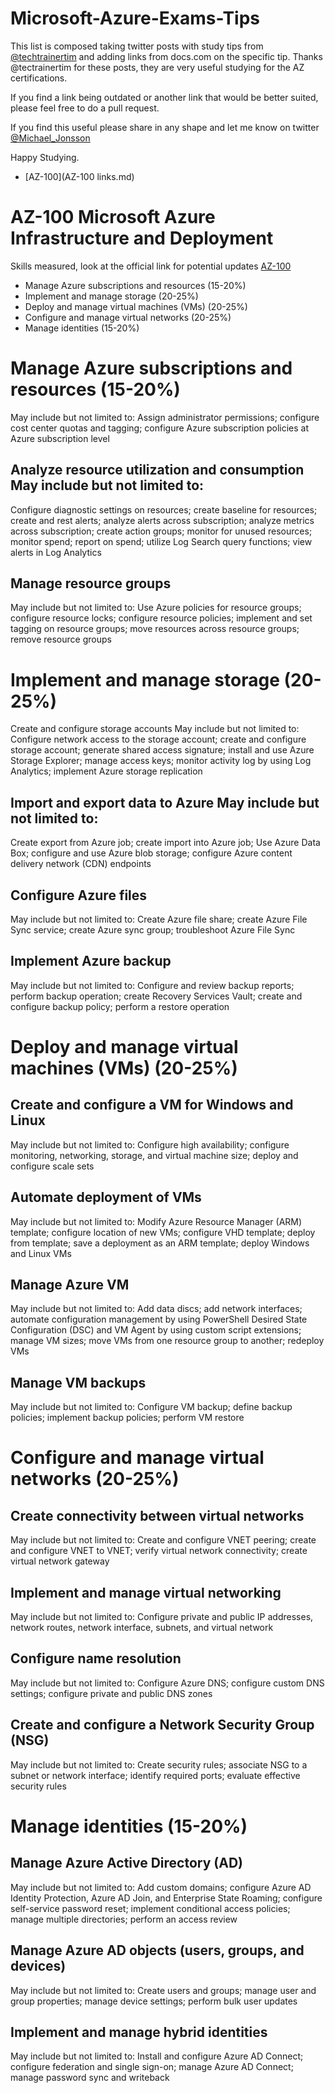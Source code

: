 # Microsoft-Azure-Exams-Tips

This list is composed taking twitter posts with study tips from [@techtrainertim](https://twitter.com/techtrainertim) and adding links from docs.com on the specific tip.
Thanks @tectrainertim for these posts, they are very useful studying for the AZ certifications.

If you find a link being outdated or another link that would be better suited, please feel free to do a pull request.

If you find this useful please share in any shape and let me know on twitter [@Michael_Jonsson](https://twitter.com/Michael_Jonsson)

Happy Studying.

- [AZ-100](AZ-100 links.md)

# AZ-100 Microsoft Azure Infrastructure and Deployment
Skills measured, look at the official link for potential updates [AZ-100](https://www.microsoft.com/en-us/learning/exam-AZ-100.aspx)

- Manage Azure subscriptions and resources (15-20%)
- Implement and manage storage (20-25%)
- Deploy and manage virtual machines (VMs) (20-25%)
- Configure and manage virtual networks (20-25%)
- Manage identities (15-20%)



# Manage Azure subscriptions and resources (15-20%) 
May include but not limited to: Assign administrator permissions; configure cost center quotas and tagging; configure Azure subscription policies at Azure subscription level

## Analyze resource utilization and consumption May include but not limited to:
Configure diagnostic settings on resources; create baseline for resources; create and rest alerts; analyze alerts across subscription; analyze metrics across subscription; create action groups; monitor for unused resources; monitor spend; report on spend; utilize Log Search query functions; view alerts in Log Analytics 

## Manage resource groups
May include but not limited to: Use Azure policies for resource groups; configure resource locks; configure resource policies; implement and set tagging on resource groups; move resources across resource groups; remove resource groups 
 
# Implement and manage storage (20-25%)
Create and configure storage accounts  May include but not limited to: Configure network access to the storage account; create and configure storage account; generate shared access signature; install and use Azure Storage Explorer; manage access keys; monitor activity log by using Log Analytics; implement Azure storage replication

## Import and export data to Azure  May include but not limited to: 
Create export from Azure job; create import into Azure job; Use Azure Data Box; configure and use Azure blob storage; configure Azure content delivery network (CDN) endpoints

## Configure Azure files  
May include but not limited to: Create Azure file share; create Azure File Sync service; create Azure sync group; troubleshoot Azure File Sync 

## Implement Azure backup
May include but not limited to: Configure and review backup reports; perform backup operation; 
create Recovery Services Vault; create and configure backup policy; perform a restore operation 
 
# Deploy and manage virtual machines (VMs) (20-25%) 
## Create and configure a VM for Windows and Linux
May include but not limited to: Configure high availability; configure monitoring, networking, storage, and virtual machine size; deploy and configure scale sets 

## Automate deployment of VMs 
May include but not limited to: Modify Azure Resource Manager (ARM) template; configure location of new VMs; configure VHD template; deploy from template; save a deployment as an ARM template; deploy Windows and Linux VMs 

## Manage Azure VM
May include but not limited to: Add data discs; add network interfaces; automate configuration management by using PowerShell Desired State Configuration (DSC) and VM Agent by using custom script extensions; manage VM sizes; move VMs from one resource group to another; redeploy VMs 

## Manage VM backups
May include but not limited to: Configure VM backup; define backup policies; implement backup policies; perform VM restore 
 
# Configure and manage virtual networks (20-25%) 
## Create connectivity between virtual networks
May include but not limited to: Create and configure VNET peering; create and configure VNET to VNET; verify virtual network connectivity; create virtual network gateway 

## Implement and manage virtual networking
May include but not limited to: Configure private and public IP addresses, network routes, network interface, subnets, and virtual network 

## Configure name resolution
May include but not limited to: Configure Azure DNS; configure custom DNS settings; configure private and public DNS zones 

## Create and configure a Network Security Group (NSG)  
May include but not limited to: Create security rules; associate NSG to a subnet or network interface; identify required ports; evaluate effective security rules 

# Manage identities (15-20%) 
## Manage Azure Active Directory (AD) 
May include but not limited to: Add custom domains; configure Azure AD Identity Protection, Azure AD Join, and Enterprise State Roaming; configure self-service password reset; implement conditional access policies; manage multiple directories; perform an access review 
 
## Manage Azure AD objects (users, groups, and devices)
May include but not limited to: Create users and groups; manage user and group properties; manage device settings; perform bulk user updates 

## Implement and manage hybrid identities
May include but not limited to: Install and configure Azure AD Connect; configure federation and single sign-on; manage Azure AD Connect; manage password sync and writeback 